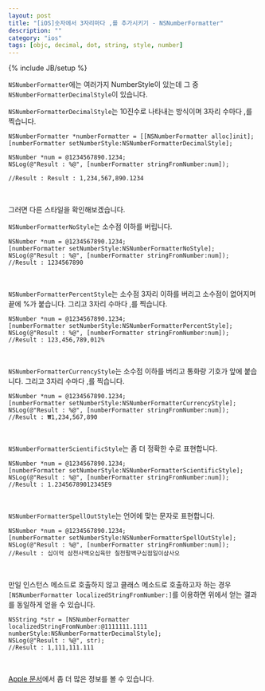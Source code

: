 ```yaml
---
layout: post
title: "[iOS]숫자에서 3자리마다 ,를 추가시키기 - NSNumberFormatter"
description: ""
category: "ios"
tags: [objc, decimal, dot, string, style, number]
---
```

{% include JB/setup %}

`NSNumberFormatter`에는 여러가지 NumberStyle이 있는데 그 중 `NSNumberFormatterDecimalStyle`이 있습니다.

`NSNumberFormatterDecimalStyle`는 10진수로 나타내는 방식이며 3자리 수마다 ,를 찍습니다.

	NSNumberFormatter *numberFormatter = [[NSNumberFormatter alloc]init];
	[numberFormatter setNumberStyle:NSNumberFormatterDecimalStyle];

	NSNumber *num = @1234567890.1234;
	NSLog(@"Result : %@", [numberFormatter stringFromNumber:num]);

	//Result : Result : 1,234,567,890.1234

<br />

그러면 다른 스타일을 확인해보겠습니다.

`NSNumberFormatterNoStyle`는 소수점 이하를 버립니다.

	NSNumber *num = @1234567890.1234;
	[numberFormatter setNumberStyle:NSNumberFormatterNoStyle];
    NSLog(@"Result : %@", [numberFormatter stringFromNumber:num]);
    //Result : 1234567890

<br />

`NSNumberFormatterPercentStyle`는 소수점 3자리 이하를 버리고 소수점이 없어지며 끝에 %가 붙습니다. 그리고 3자리 수마다 ,를 찍습니다.

	NSNumber *num = @1234567890.1234;
	[numberFormatter setNumberStyle:NSNumberFormatterPercentStyle];
    NSLog(@"Result : %@", [numberFormatter stringFromNumber:num]);
    //Result : 123,456,789,012%

<br />

`NSNumberFormatterCurrencyStyle`는 소수점 이하를 버리고 통화량 기호가 앞에 붙습니다. 그리고 3자리 수마다 ,를 찍습니다.

	NSNumber *num = @1234567890.1234;
	[numberFormatter setNumberStyle:NSNumberFormatterCurrencyStyle];
    NSLog(@"Result : %@", [numberFormatter stringFromNumber:num]);
    //Result : ₩1,234,567,890

<br />

`NSNumberFormatterScientificStyle`는 좀 더 정확한 수로 표현합니다.

	NSNumber *num = @1234567890.1234;
    [numberFormatter setNumberStyle:NSNumberFormatterScientificStyle];
    NSLog(@"Result : %@", [numberFormatter stringFromNumber:num]);
    //Result : 1.23456789012345E9

<br />

`NSNumberFormatterSpellOutStyle`는 언어에 맞는 문자로 표현합니다.

	NSNumber *num = @1234567890.1234;
	[numberFormatter setNumberStyle:NSNumberFormatterSpellOutStyle];
    NSLog(@"Result : %@", [numberFormatter stringFromNumber:num]);
    //Result : 십이억 삼천사백오십육만 칠천팔백구십점일이삼사오

<br />

만일 인스턴스 메소드로 호출하지 않고 클래스 메소드로 호출하고자 하는 경우 `[NSNumberFormatter localizedStringFromNumber:]`를 이용하면 위에서 얻는 결과를 동일하게 얻을 수 있습니다.

    NSString *str = [NSNumberFormatter localizedStringFromNumber:@1111111.1111 numberStyle:NSNumberFormatterDecimalStyle];
    NSLog(@"Result : %@", str);
    //Result : 1,111,111.111

<br />

[Apple 문서](https://developer.apple.com/library/mac/documentation/cocoa/reference/foundation/classes/NSNumberFormatter_Class/Reference/Reference.html#//apple_ref/occ/cl/NSNumberFormatter)에서 좀 더 많은 정보를 볼 수 있습니다.
